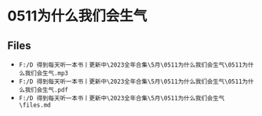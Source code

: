 # 0511为什么我们会生气

## Files

- `F:/D 得到每天听一本书丨更新中\2023全年合集\5月\0511为什么我们会生气\0511为什么我们会生气.mp3`
- `F:/D 得到每天听一本书丨更新中\2023全年合集\5月\0511为什么我们会生气\0511为什么我们会生气.pdf`
- `F:/D 得到每天听一本书丨更新中\2023全年合集\5月\0511为什么我们会生气\files.md`
